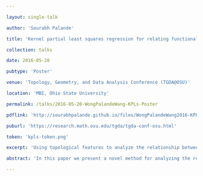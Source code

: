 ```yaml
---

layout: single-talk

author: 'Sourabh Palande'

title: 'Kernel partial least squares regression for relating functional brain network topology to clinical measures of behavior'

collection: talks

date: 2016-05-20

pubtype: 'Poster'

venue: 'Topology, Geometry, and Data Analysis Conference (TGDA@OSU)'

location: 'MBI, Ohio State University'

permalink: /talks/2016-05-20-WongPalandeWang-KPLs-Poster

pdflink: 'http://sourabhpalande.github.io/files/WongPalandeWang2016-KPLS-poster.pdf'

puburl: 'https://research.math.osu.edu/tgda/tgda-conf-osu.html'

token: 'kpls-token.png'

excerpt: 'Using topological features to analyze the relationship between functional brain networks and behavioral phenotypes.'

abstract: 'In this paper we present a novel method for analyzing the relationship between functional brain networks and behavioral phenotypes. Drawing from topological data analysis, we first extract topological features using persistent homology from functional brain networks that are derived from correlations in resting-state fMRI. Rather than fixing a discrete network topology by thresholding the connectivity matrix, these topological features capture the network organization across all continuous threshold values. We then propose to use a kernel partial least squares (kPLS) regression to statistically quantify the relationship between these topological features and behavior measures. The kPLS also provides an elegant way to combine multiple image features by using linear combinations of multiple kernels. In our experiments we test the ability of our proposed brain network analysis to predict autism severity from rs-fMRI. We show that combining correlations with topological features gives better prediction of autism severity than using correlations alone.'

---
```

